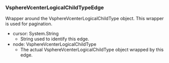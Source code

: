 ### VsphereVcenterLogicalChildTypeEdge
Wrapper around the VsphereVcenterLogicalChildType object. This wrapper is used for pagination.

- cursor: System.String
  - String used to identify this edge.
- node: VsphereVcenterLogicalChildType
  - The actual VsphereVcenterLogicalChildType object wrapped by this edge.
